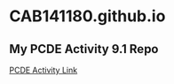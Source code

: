 # CAB141180.github.io
## My PCDE Activity 9.1 Repo
<a href= "https://github.com/CAB141180/PCDE-Activity-9.1"> PCDE Activity Link </a>

